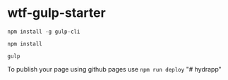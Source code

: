 # wtf-gulp-starter

`npm install -g gulp-cli`

`npm install`

`gulp`

To publish your page using github pages use `npm run deploy`
"# hydrapp" 

